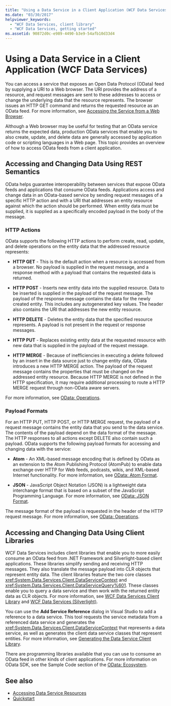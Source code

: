 ```yaml
---
title: "Using a Data Service in a Client Application (WCF Data Services)"
ms.date: "03/30/2017"
helpviewer_keywords: 
  - "WCF Data Services, client library"
  - "WCF Data Services, getting started"
ms.assetid: 90872d0c-e989-4490-b3e9-54afb10d33d4
---
```

# Using a Data Service in a Client Application (WCF Data Services)
You can access a service that exposes an Open Data Protocol (OData) feed by supplying a URI to a Web browser. The URI provides the address of a resource, and request messages are sent to these addresses to access or change the underlying data that the resource represents. The browser issues an HTTP GET command and returns the requested resource as an OData feed. For more information, see [Accessing the Service from a Web Browser](accessing-the-service-from-a-web-browser-wcf-data-services-quickstart.md).  
  
 Although a Web browser may be useful for testing that an OData service returns the expected data, production OData services that enable you to also create, update, and delete data are generally accessed by application code or scripting languages in a Web page. This topic provides an overview of how to access OData feeds from a client application.  
  
## Accessing and Changing Data Using REST Semantics  
 OData helps guarantee interoperability between services that expose OData feeds and applications that consume OData feeds. Applications access and change data in an OData-based service by sending request messages of a specific HTTP action and with a URI that addresses an entity resource against which the action should be performed. When entity data must be supplied, it is supplied as a specifically encoded payload in the body of the message.  
  
### HTTP Actions  
 OData supports the following HTTP actions to perform create, read, update, and delete operations on the entity data that the addressed resource represents:  
  
- **HTTP GET** - This is the default action when a resource is accessed from a browser. No payload is supplied in the request message, and a response method with a payload that contains the requested data is returned.  
  
- **HTTP POST** - Inserts new entity data into the supplied resource. Data to be inserted is supplied in the payload of the request message. The payload of the response message contains the data for the newly created entity. This includes any autogenerated key values. The header also contains the URI that addresses the new entity resource.  
  
- **HTTP DELETE** - Deletes the entity data that the specified resource represents. A payload is not present in the request or response messages.  
  
- **HTTP PUT** - Replaces existing entity data at the requested resource with new data that is supplied in the payload of the request message.  
  
- **HTTP MERGE** - Because of inefficiencies in executing a delete followed by an insert in the data source just to change entity data, OData introduces a new HTTP MERGE action. The payload of the request message contains the properties that must be changed on the addressed entity resource. Because HTTP MERGE is not defined in the HTTP specification, it may require additional processing to route a HTTP MERGE request through non-OData aware servers.  
  
 For more information, see [OData: Operations](https://www.odata.org/documentation/odata-version-2-0/operations/).
  
### Payload Formats  
 For an HTTP PUT, HTTP POST, or HTTP MERGE request, the payload of a request message contains the entity data that you send to the data service. The contents of the payload depend on the data format of the message. The HTTP responses to all actions except DELETE also contain such a payload. OData supports the following payload formats for accessing and changing data with the service:  
  
- **Atom** - An XML-based message encoding that is defined by OData as an extension to the Atom Publishing Protocol (AtomPub) to enable data exchange over HTTP for Web feeds, podcasts, wikis, and XML-based Internet functionality. For more information, see [OData: Atom Format](https://www.odata.org/documentation/odata-version-2-0/atom-format/).
  
- **JSON** - JavaScript Object Notation (JSON) is a lightweight data interchange format that is based on a subset of the JavaScript Programming Language. For more information, see [OData: JSON Format](https://www.odata.org/documentation/odata-version-2-0/json-format/).
  
 The message format of the payload is requested in the header of the HTTP request message. For more information, see [OData: Operations](https://www.odata.org/documentation/odata-version-2-0/operations/).
  
## Accessing and Changing Data Using Client Libraries  
 WCF Data Services includes client libraries that enable you to more easily consume an OData feed from .NET Framework and Silverlight-based client applications. These libraries simplify sending and receiving HTTP messages. They also translate the message payload into CLR objects that represent entity data. The client libraries feature the two core classes <xref:System.Data.Services.Client.DataServiceContext> and <xref:System.Data.Services.Client.DataServiceQuery%601>. These classes enable you to query a data service and then work with the returned entity data as CLR objects. For more information, see [WCF Data Services Client Library](wcf-data-services-client-library.md) and [WCF Data Services (Silverlight)](https://docs.microsoft.com/previous-versions/windows/silverlight/dotnet-windows-silverlight/cc838234(v=vs.95)).  
  
 You can use the **Add Service Reference** dialog in Visual Studio to add a reference to a data service. This tool requests the service metadata from a referenced data service and generates the <xref:System.Data.Services.Client.DataServiceContext> that represents a data service, as well as generates the client data service classes that represent entities. For more information, see [Generating the Data Service Client Library](generating-the-data-service-client-library-wcf-data-services.md).  
  
 There are programming libraries available that you can use to consume an OData feed in other kinds of client applications. For more information on OData SDK, see the Sample Code  section of the [OData: Ecosystem](https://www.odata.org/ecosystem/).
  
## See also

- [Accessing Data Service Resources](accessing-data-service-resources-wcf-data-services.md)
- [Quickstart](quickstart-wcf-data-services.md)
